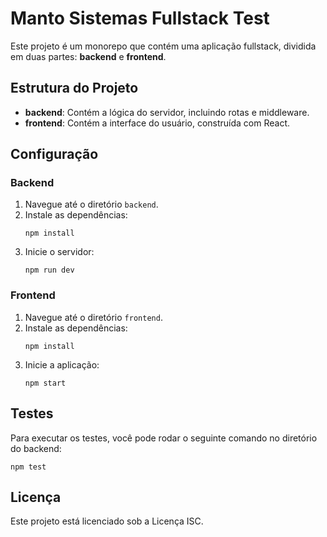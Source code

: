 # Manto Sistemas Fullstack Test

Este projeto é um monorepo que contém uma aplicação fullstack, dividida em duas partes: **backend** e **frontend**.

## Estrutura do Projeto

- **backend**: Contém a lógica do servidor, incluindo rotas e middleware.
- **frontend**: Contém a interface do usuário, construída com React.

## Configuração

### Backend

1. Navegue até o diretório `backend`.
2. Instale as dependências:
   ```
   npm install
   ```
3. Inicie o servidor:
   ```
   npm run dev
   ```

### Frontend

1. Navegue até o diretório `frontend`.
2. Instale as dependências:
   ```
   npm install
   ```
3. Inicie a aplicação:
   ```
   npm start
   ```

## Testes

Para executar os testes, você pode rodar o seguinte comando no diretório do backend:

```
npm test
```

## Licença

Este projeto está licenciado sob a Licença ISC.